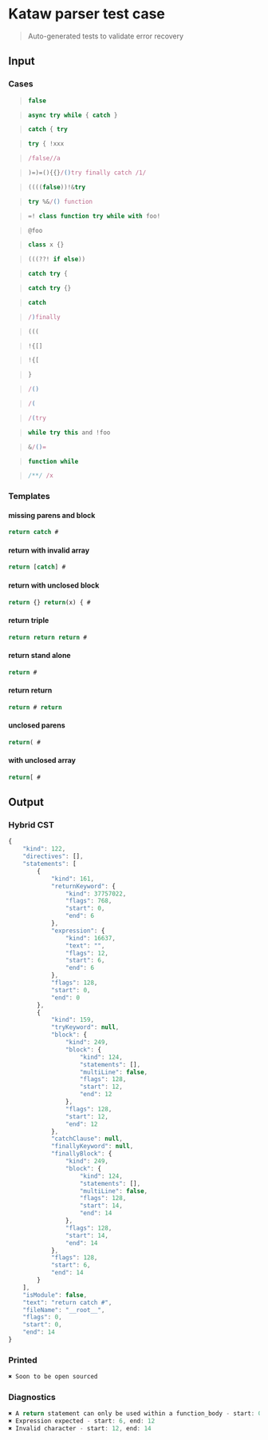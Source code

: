 # Kataw parser test case

> Auto-generated tests to validate error recovery
>

## Input

### Cases

> `````js
> false
> `````

> `````js
> async try while { catch }
> `````

> `````js
> catch { try
> `````

> `````js
> try { !xxx
> `````

> `````js
> /false//a
> `````

> `````js
> )=)=(){{}/()try finally catch /1/
> `````

> `````js
> ((((false))!&try
> `````

> `````js
> try %&/() function
> `````

> `````js
> =! class function try while with foo!
> `````

> `````js
> @foo
> `````

> `````js
> class x {}
> `````

> `````js
> (((??! if else))
> `````

> `````js
> catch try {
> `````

> `````js
> catch try {}
> `````

> `````js
> catch
> `````

> `````js
> /)finally
> `````

> `````js
> (((
> `````

> `````js
> !{[]
> `````

> `````js
> !{[
> `````

> `````js
> }
> `````

> `````js
> /()
> `````

> `````js
> /(
> `````

> `````js
> /(try
> `````

> `````js
> while try this and !foo
> `````

> `````js
> &/()=
> `````

> `````js
> function while
> `````

> `````js
> /**/ /x
> `````

### Templates

#### missing parens and block

`````js
return catch #
`````

#### return with invalid array

`````js
return [catch] #
`````

#### return with unclosed block

`````js
return {} return(x) { #
`````

#### return triple

`````js
return return return #
`````

#### return stand alone

`````js
return #
`````

#### return return

`````js
return # return
`````

#### unclosed parens

`````js
return( #
`````

#### with unclosed array

`````js
return[ #
`````



## Output

### Hybrid CST

```javascript
{
    "kind": 122,
    "directives": [],
    "statements": [
        {
            "kind": 161,
            "returnKeyword": {
                "kind": 37757022,
                "flags": 768,
                "start": 0,
                "end": 6
            },
            "expression": {
                "kind": 16637,
                "text": "",
                "flags": 12,
                "start": 6,
                "end": 6
            },
            "flags": 128,
            "start": 0,
            "end": 0
        },
        {
            "kind": 159,
            "tryKeyword": null,
            "block": {
                "kind": 249,
                "block": {
                    "kind": 124,
                    "statements": [],
                    "multiLine": false,
                    "flags": 128,
                    "start": 12,
                    "end": 12
                },
                "flags": 128,
                "start": 12,
                "end": 12
            },
            "catchClause": null,
            "finallyKeyword": null,
            "finallyBlock": {
                "kind": 249,
                "block": {
                    "kind": 124,
                    "statements": [],
                    "multiLine": false,
                    "flags": 128,
                    "start": 14,
                    "end": 14
                },
                "flags": 128,
                "start": 14,
                "end": 14
            },
            "flags": 128,
            "start": 6,
            "end": 14
        }
    ],
    "isModule": false,
    "text": "return catch #",
    "fileName": "__root__",
    "flags": 0,
    "start": 0,
    "end": 14
}
```

### Printed

```javascript
✖ Soon to be open sourced
```

### Diagnostics

```javascript
✖ A return statement can only be used within a function_body - start: 0, end: 6
✖ Expression expected - start: 6, end: 12
✖ Invalid character - start: 12, end: 14

```

